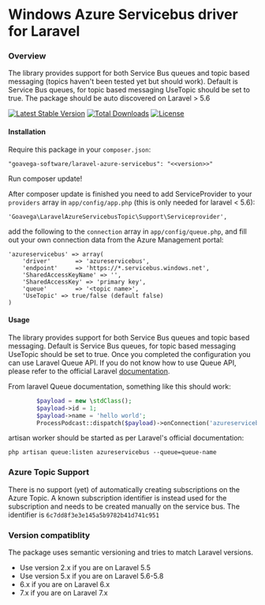 Windows Azure Servicebus driver for Laravel
=================================================
### Overview
The library provides support for both Service Bus queues and topic based messaging (topics haven't been tested yet but should work). Default is Service Bus queues, for topic based messaging UseTopic should be set to true. The package should be auto discovered on Laravel > 5.6

[![Latest Stable Version](https://poser.pugx.org/goavega-software/laravel-azure-servicebus/v/stable)](https://packagist.org/packages/goavega-software/laravel-azure-servicebus)
[![Total Downloads](https://poser.pugx.org/goavega-software/laravel-azure-servicebus/downloads)](https://packagist.org/packages/goavega-software/laravel-azure-servicebus)
[![License](https://poser.pugx.org/goavega-software/laravel-azure-servicebus/license)](https://packagist.org/packages/goavega-software/laravel-azure-servicebus)
#### Installation

Require this package in your `composer.json`:

	"goavega-software/laravel-azure-servicebus": "<<version>>"

Run composer update!

After composer update is finished you need to add ServiceProvider to your `providers` array in `app/config/app.php` (this is only needed for laravel < 5.6):

	'Goavega\LaravelAzureServicebusTopic\Support\Serviceprovider',

add the following to the `connection` array in `app/config/queue.php`, and fill out your own connection data from the Azure Management portal:

	'azureservicebus' => array(
        'driver'       => 'azureservicebus',
        'endpoint'     => 'https://*.servicebus.windows.net',
        'SharedAccessKeyName' => '',
        'SharedAccessKey' => 'primary key',
        'queue'        => '<topic name>',
        'UseTopic' => true/false (default false)
    )

#### Usage
The library provides support for both Service Bus queues and topic based messaging. Default is Service Bus queues, for topic based messaging UseTopic should be set to true.
Once you completed the configuration you can use Laravel Queue API. If you do not know how to use Queue API, please refer to the official Laravel [documentation](http://laravel.com/docs/queues).

From laravel Queue documentation, something like this should work:
```php
        $payload = new \stdClass();
        $payload->id = 1;
        $payload->name = 'hello world';
        ProcessPodcast::dispatch($payload)->onConnection('azureservicebus')->onQueue('queue-name');
```
artisan worker should be started as per Laravel's official documentation:

```shell
php artisan queue:listen azureservicebus --queue=queue-name
```
### Azure Topic Support
There is no support (yet) of automatically creating subscriptions on the Azure Topic. A known subscription identifier is instead used for the subscription and needs to be created manually on the service bus. The identifier is `6c7dd8f3e3e145a5b9782b41d741c951`

### Version compatiblity
The package uses semantic versioning and tries to match Laravel versions.

* Use version 2.x if you are on Laravel 5.5
* Use version 5.x if you are on Laravel 5.6-5.8
* 6.x if you are on Laravel 6.x
* 7.x if you are on Laravel 7.x

